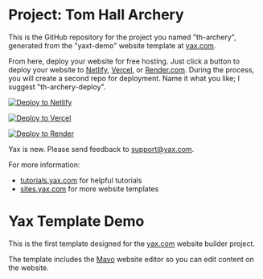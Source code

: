 # Project: Tom Hall Archery

This is the GitHub repository for the project you named "th-archery", generated from the "yaxt-demo" website template at [yax.com](https://yax.com).

From here, deploy your website for free hosting. Just click a button to deploy your website to [Netlify](https://www.netlify.com/), [Vercel](https://vercel.com/), or [Render.com](https://render.com/). During the process, you will create a second repo for deployment. Name it what you like; I suggest "th-archery-deploy".

[![Deploy to Netlify](https://www.netlify.com/img/deploy/button.svg)](https://app.netlify.com/start/deploy?repository=https://github.com/TomHall2020/th-archery)

[![Deploy to Vercel](https://vercel.com/button)](https://vercel.com/import/project?template=https://github.com/TomHall2020/th-archery)

[![Deploy to Render](https://render.com/images/deploy-to-render-button.svg)](https://render.com/deploy)

Yax is new. Please send feedback to [support@yax.com](mailto:support@yax.com?subject=[GitHub]%20th-archery).

For more information:
- [tutorials.yax.com](https://tutorials.yax.com/) for helpful tutorials
- [sites.yax.com](https://sites.yax.com/) for more website templates


# Yax Template Demo

This is the first template designed for the [yax.com](https://yax.com/) website builder project.

The template includes the [Mavo](https://mavo.io/) website editor so you can edit content on the website.
